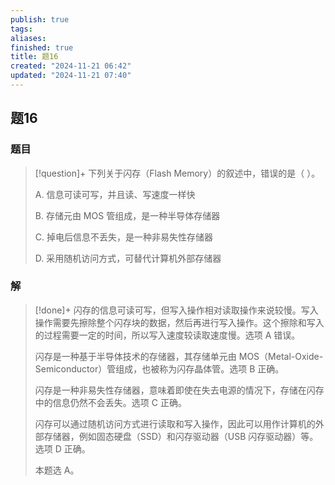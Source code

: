 ```yaml
---
publish: true
tags: 
aliases: 
finished: true
title: 题16
created: "2024-11-21 06:42"
updated: "2024-11-21 07:40"
---
```

## 题16
### 题目
> [!question]+
> 下列关于闪存（Flash Memory）的叙述中，错误的是（ ）。
> 
> A. 信息可读可写，并且读、写速度一样快
> 
> B. 存储元由 MOS 管组成，是一种半导体存储器
> 
> C. 掉电后信息不丢失，是一种非易失性存储器
> 
> D. 采用随机访问方式，可替代计算机外部存储器
### 解
> [!done]+
> 闪存的信息可读可写，但写入操作相对读取操作来说较慢。写入操作需要先擦除整个闪存块的数据，然后再进行写入操作。这个擦除和写入的过程需要一定的时间，所以写入速度较读取速度慢。选项 A 错误。
> 
> 闪存是一种基于半导体技术的存储器，其存储单元由 MOS（Metal-Oxide-Semiconductor）管组成，也被称为闪存晶体管。选项 B 正确。
> 
> 闪存是一种非易失性存储器，意味着即使在失去电源的情况下，存储在闪存中的信息仍然不会丢失。选项 C 正确。
> 
> 闪存可以通过随机访问方式进行读取和写入操作，因此可以用作计算机的外部存储器，例如固态硬盘（SSD）和闪存驱动器（USB 闪存驱动器）等。选项 D 正确。
> 
> 本题选 A。